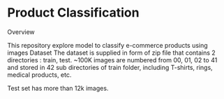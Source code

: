 # Product Classification

Overview

This repository explore model to classify e-commerce products using images
Dataset
The dataset is supplied in form of zip file that contains 2 directories : train, test.
~100K images are numbered from 00, 01, 02 to 41 and stored in 42 sub directories of train folder, including T-shirts, rings, medical products, etc.

Test set has more than 12k images. 
